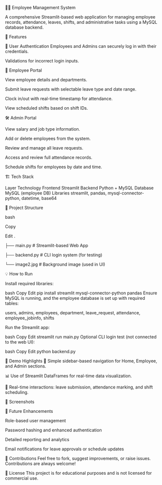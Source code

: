 🧑‍💼 Employee Management System

A comprehensive Streamlit-based web application for managing employee records, attendance, leaves, shifts, and administrative tasks using a MySQL database backend.

🚀 Features

🔐 User Authentication
Employees and Admins can securely log in with their credentials.

Validations for incorrect login inputs.

👥 Employee Portal

View employee details and departments.

Submit leave requests with selectable leave type and date range.

Clock in/out with real-time timestamp for attendance.

View scheduled shifts based on shift IDs.

🛠 Admin Portal

View salary and job type information.

Add or delete employees from the system.

Review and manage all leave requests.

Access and review full attendance records.

Schedule shifts for employees by date and time.

🏗️ Tech Stack

Layer	Technology
Frontend	Streamlit
Backend	Python + MySQL
Database	MySQL (employee DB)
Libraries	streamlit, pandas, mysql-connector-python, datetime, base64

📁 Project Structure

bash

Copy

Edit
.

├── main.py         # Streamlit-based Web App

├── backend.py      # CLI login system (for testing)

└── image2.jpg      # Background image (used in UI)

💡 How to Run

Install required libraries:

bash
Copy
Edit
pip install streamlit mysql-connector-python pandas
Ensure MySQL is running, and the employee database is set up with required tables:

users, admins, employees, department, leave_request, attendance, employee_jobinfo, shifts

Run the Streamlit app:

bash
Copy
Edit
streamlit run main.py
Optional CLI login test (not connected to the web UI):

bash
Copy
Edit
python backend.py

🧪 Demo Highlights
🎯 Simple sidebar-based navigation for Home, Employee, and Admin sections.

📊 Use of Streamlit DataFrames for real-time data visualization.

🔄 Real-time interactions: leave submission, attendance marking, and shift scheduling.

📸 Screenshots


📌 Future Enhancements

Role-based user management

Password hashing and enhanced authentication

Detailed reporting and analytics

Email notifications for leave approvals or schedule updates

🤝 Contributions
Feel free to fork, suggest improvements, or raise issues. Contributions are always welcome!

📜 License
This project is for educational purposes and is not licensed for commercial use.

